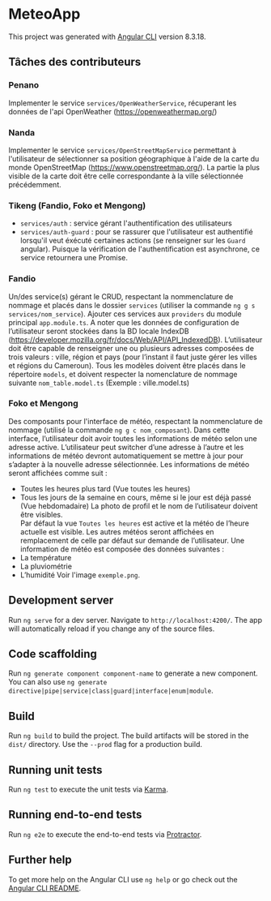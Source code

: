 # MeteoApp
This project was generated with [Angular CLI](https://github.com/angular/angular-cli) version 8.3.18.

## Tâches des contributeurs

### Penano 
Implementer le service `services/OpenWeatherService`, récuperant les données de l'api OpenWeather (https://openweathermap.org/)

### Nanda
Implementer le service `services/OpenStreetMapService` permettant à l'utilisateur de sélectionner sa position géographique à l'aide de la carte du monde OpenStreetMap (https://www.openstreetmap.org/). La partie la plus visible de la carte doit être celle correspondante à la ville sélectionnée précédemment.

### Tikeng (Fandio, Foko et Mengong)
- `services/auth` : service gérant l'authentification des utilisateurs
- `services/auth-guard` : pour se rassurer que l'utilisateur est authentifié lorsqu'il veut éxécuté certaines actions (se renseigner sur les `Guard` angular). Puisque la vérification de l'authentification est asynchrone, ce service retournera une Promise.

### Fandio
Un/des service(s) gérant le CRUD, respectant la nommenclature de nommage et placés dans le dossier `services` (utiliser la commande `ng g s services/nom_service`). Ajouter ces services aux `providers` du module principal `app.module.ts`.
A noter que les données de configuration de l’utilisateur seront stockées dans la BD locale IndexDB (https://developer.mozilla.org/fr/docs/Web/API/API_IndexedDB). L’utilisateur doit être capable de renseigner une ou plusieurs adresses composées de trois valeurs : ville, région et pays (pour l’instant il faut juste gérer les villes et régions du Cameroun).
Tous les modèles doivent être placés dans le répertoire `models`, et doivent respecter la nomenclature de nommage suivante `nom_table.model.ts` (Exemple : ville.model.ts)

### Foko et Mengong
Des composants pour l'interface de météo, respectant la nommenclature de nommage (utilisé la commande `ng g c nom_composant`).
Dans cette interface, l’utilisateur doit avoir toutes les informations de météo selon une adresse active. L’utilisateur peut switcher d’une adresse à l’autre et les informations de météo devront automatiquement se mettre à jour pour s’adapter à la nouvelle adresse sélectionnée.
Les informations de météo seront affichées comme suit :
- Toutes les heures plus tard (Vue toutes les heures)
- Tous les jours de la semaine en cours, même si le jour est déjà passé (Vue hebdomadaire)
La photo de profil et le nom de l’utilisateur doivent être visibles.  
Par défaut la vue `Toutes les heures` est active et la météo de l’heure actuelle est visible. Les autres météos seront affichées en remplacement de celle par défaut sur demande de l’utilisateur.
Une information de météo est composée des données suivantes :
- La température
- La pluviométrie
- L’humidité
Voir l'image `exemple.png`.

## Development server

Run `ng serve` for a dev server. Navigate to `http://localhost:4200/`. The app will automatically reload if you change any of the source files.

## Code scaffolding

Run `ng generate component component-name` to generate a new component. You can also use `ng generate directive|pipe|service|class|guard|interface|enum|module`.

## Build

Run `ng build` to build the project. The build artifacts will be stored in the `dist/` directory. Use the `--prod` flag for a production build.

## Running unit tests

Run `ng test` to execute the unit tests via [Karma](https://karma-runner.github.io).

## Running end-to-end tests

Run `ng e2e` to execute the end-to-end tests via [Protractor](http://www.protractortest.org/).

## Further help

To get more help on the Angular CLI use `ng help` or go check out the [Angular CLI README](https://github.com/angular/angular-cli/blob/master/README.md).
